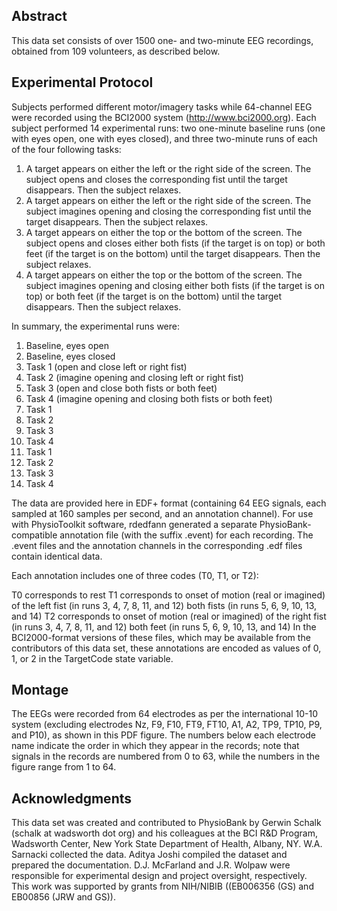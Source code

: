 ## Abstract
This data set consists of over 1500 one- and two-minute EEG recordings, obtained from 109 volunteers, as described below.

## Experimental Protocol
Subjects performed different motor/imagery tasks while 64-channel EEG were recorded using the BCI2000 system (http://www.bci2000.org). Each subject performed 14 experimental runs: two one-minute baseline runs (one with eyes open, one with eyes closed), and three two-minute runs of each of the four following tasks:

1. A target appears on either the left or the right side of the screen. The subject opens and closes the corresponding fist until the target disappears. Then the subject relaxes.
2. A target appears on either the left or the right side of the screen. The subject imagines opening and closing the corresponding fist until the target disappears. Then the subject relaxes.
3. A target appears on either the top or the bottom of the screen. The subject opens and closes either both fists (if the target is on top) or both feet (if the target is on the bottom) until the target disappears. Then the subject relaxes.
4. A target appears on either the top or the bottom of the screen. The subject imagines opening and closing either both fists (if the target is on top) or both feet (if the target is on the bottom) until the target disappears. Then the subject relaxes.


In summary, the experimental runs were:

1. Baseline, eyes open
2. Baseline, eyes closed
3. Task 1 (open and close left or right fist)
4. Task 2 (imagine opening and closing left or right fist)
5. Task 3 (open and close both fists or both feet)
6. Task 4 (imagine opening and closing both fists or both feet)
7. Task 1
8. Task 2
9. Task 3
10. Task 4
11. Task 1
12. Task 2
13. Task 3
14. Task 4

The data are provided here in EDF+ format (containing 64 EEG signals, each sampled at 160 samples per second, and an annotation channel). For use with PhysioToolkit software, rdedfann generated a separate PhysioBank-compatible annotation file (with the suffix .event) for each recording. The .event files and the annotation channels in the corresponding .edf files contain identical data.

Each annotation includes one of three codes (T0, T1, or T2):

T0 corresponds to rest
T1 corresponds to onset of motion (real or imagined) of
the left fist (in runs 3, 4, 7, 8, 11, and 12)
both fists (in runs 5, 6, 9, 10, 13, and 14)
T2 corresponds to onset of motion (real or imagined) of
the right fist (in runs 3, 4, 7, 8, 11, and 12)
both feet (in runs 5, 6, 9, 10, 13, and 14)
In the BCI2000-format versions of these files, which may be available from the contributors of this data set, these annotations are encoded as values of 0, 1, or 2 in the TargetCode state variable.

## Montage
The EEGs were recorded from 64 electrodes as per the international 10-10 system (excluding electrodes Nz, F9, F10, FT9, FT10, A1, A2, TP9, TP10, P9, and P10), as shown in this PDF figure. The numbers below each electrode name indicate the order in which they appear in the records; note that signals in the records are numbered from 0 to 63, while the numbers in the figure range from 1 to 64.

## Acknowledgments
This data set was created and contributed to PhysioBank by Gerwin Schalk (schalk at wadsworth dot org) and his colleagues at the BCI R&D Program, Wadsworth Center, New York State Department of Health, Albany, NY. W.A. Sarnacki collected the data. Aditya Joshi compiled the dataset and prepared the documentation. D.J. McFarland and J.R. Wolpaw were responsible for experimental design and project oversight, respectively. This work was supported by grants from NIH/NIBIB ((EB006356 (GS) and EB00856 (JRW and GS)).